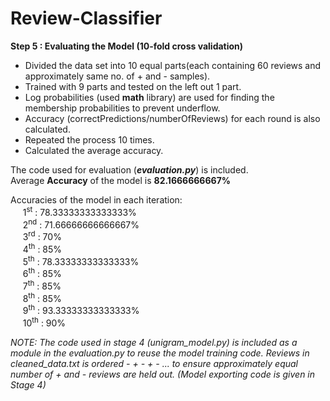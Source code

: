 # Review-Classifier
<b>Step 5 : Evaluating the Model (10-fold cross validation)</b>
<ul>
<li>Divided the data set into 10 equal parts(each containing 60 reviews and approximately same no. of + and - samples).</li>
<li>Trained with 9 parts and tested on the left out 1 part.</li>
<li>Log probabilities (used <b>math</b> library) are used for finding the membership probabilities to prevent underflow.</li>
<li>Accuracy (correctPredictions/numberOfReviews) for each round is also calculated.</li>
<li>Repeated the process 10 times.</li>
<li>Calculated the average accuracy.</li>
</ul>
The code used for evaluation (<b><i>evaluation.py</i></b>) is included.<br/>
Average <b>Accuracy</b> of the model is <b>82.1666666667%</b><br/>
<p>Accuracies of the model in each iteration:<br/>
&nbsp;&nbsp;&nbsp;&nbsp;	1<sup>st</sup> : 78.33333333333333%<br/>
&nbsp;&nbsp;&nbsp;&nbsp;	2<sup>nd</sup> : 71.66666666666667%<br/>
&nbsp;&nbsp;&nbsp;&nbsp;	3<sup>rd</sup> : 70%<br/>
&nbsp;&nbsp;&nbsp;&nbsp;	4<sup>th</sup> : 85%<br/>
&nbsp;&nbsp;&nbsp;&nbsp;	5<sup>th</sup> : 78.33333333333333%<br/>
&nbsp;&nbsp;&nbsp;&nbsp;	6<sup>th</sup> : 85%<br/>
&nbsp;&nbsp;&nbsp;&nbsp;	7<sup>th</sup> : 85%<br/>
&nbsp;&nbsp;&nbsp;&nbsp;	8<sup>th</sup> : 85%<br/>
&nbsp;&nbsp;&nbsp;&nbsp;	9<sup>th</sup> : 93.33333333333333%<br/>
&nbsp;&nbsp;&nbsp;&nbsp;	10<sup>th</sup> : 90%
</p>

 
<i>NOTE: The code used in stage 4 (unigram_model.py) is included as a module in the evaluation.py to reuse the model training code. Reviews in cleaned_data.txt is ordered - + - + - ... to ensure approximately equal number of + and - reviews are held out. (Model exporting code is given in Stage 4)</i>

